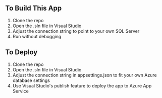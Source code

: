 ﻿## To Build This App
1. Clone the repo
2. Open the .sln file in Visual Studio
3. Adjust the connection string to point to your own SQL Server
4. Run without debugging

## To Deploy
1. Clone the repo
2. Open the .sln file in Visual Studio
3. Adjust the connection string in appsettings.json to fit your own Azure database settings
4. Use Visual Studio's publish feature to deploy the app to Azure App Service